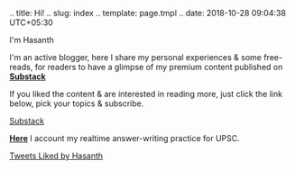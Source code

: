.. title: Hi!
.. slug: index
.. template: page.tmpl
.. date: 2018-10-28 09:04:38 UTC+05:30

<div class="row">
	<div class="col-md-8">
		<p>I'm Hasanth</p>
		<p>I'm an active blogger, here I share my personal experiences & some free-reads, for readers to have a glimpse of my premium content published on <a href="https://substack.com/profile/32741832-hasanth?r=jhrrc&utm_campaign=profile&utm_medium=web&utm_source="><strong>Substack</strong></a></p>
		<p>If you liked the content & are interested in reading more, just click the link below, pick your topics & subscribe. </p>
		<p><a href="link://slug/subscribe" class="btn-secondary substack">Substack</a></p>
		<p><a href=""><strong>Here</strong></a> I account my realtime answer-writing practice for UPSC.</p>
	</div>
	<div class="col-md-4">
		<a class="twitter-timeline" data-height="300" href="https://twitter.com/jeanbourgain8/likes?ref_src=twsrc%5Etfw">Tweets Liked by Hasanth</a>
	</div>
</div>

















